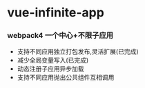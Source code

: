 # vue-infinite-app

### webpack4 一个中心+不限子应用

* 支持不同应用独立打包发布,灵活扩展(已完成)
* 减少全局变量写入(已完成)
* 动态注册子应用异步加载
* 支持不同应用抛出公共组件互相调用
